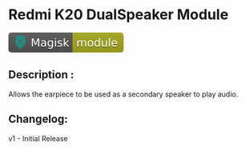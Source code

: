 # Redmi K20 DualSpeaker Module
[![Magisk Module](https://raw.githubusercontent.com/acervenky/magiskbadge/master/assets/magiskflat.svg)](https://github.com/topjohnwu/Magisk)

## Description :
Allows the earpiece to be used as a secondary speaker to play audio.

## Changelog:
v1 - Initial Release

